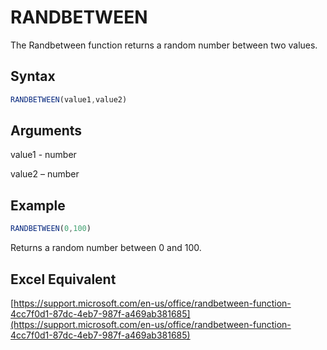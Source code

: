 # RANDBETWEEN

The Randbetween function returns a random number between two values.

## Syntax

```javascript
RANDBETWEEN(value1,value2)
```

## Arguments

value1 - number

value2 – number&#x20;

## Example

```javascript
RANDBETWEEN(0,100)
```

Returns a random number between 0 and 100.

## Excel Equivalent

[https://support.microsoft.com/en-us/office/randbetween-function-4cc7f0d1-87dc-4eb7-987f-a469ab381685](https://support.microsoft.com/en-us/office/randbetween-function-4cc7f0d1-87dc-4eb7-987f-a469ab381685)
